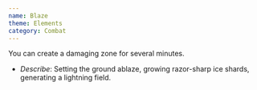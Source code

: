 ```yaml
---
name: Blaze
theme: Elements
category: Combat
---
```


You can create a damaging zone for several minutes. 

* *Describe*: Setting the ground ablaze, growing razor-sharp ice shards, generating a lightning field.